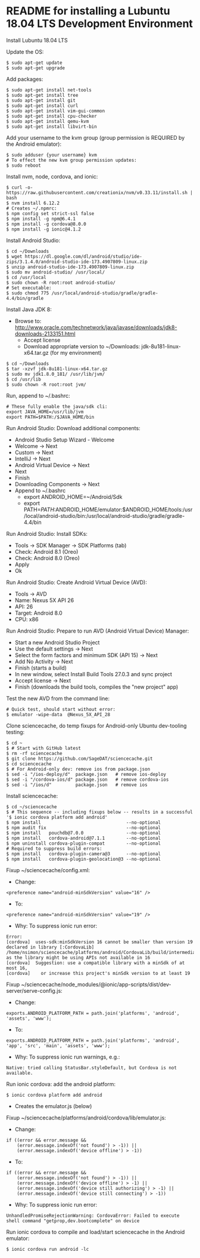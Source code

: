 # README for installing a Lubuntu 18.04 LTS Development Environment


Install Lubuntu 18.04 LTS


Update the OS:
  ```
  $ sudo apt-get update
  $ sudo apt-get upgrade
  ```


Add packages:
  ```
  $ sudo apt-get install net-tools
  $ sudo apt-get install tree
  $ sudo apt-get install git
  $ sudo apt-get install curl
  $ sudo apt-get install vim-gui-common
  $ sudo apt-get install cpu-checker
  $ sudo apt-get install qemu-kvm
  $ sudo apt-get install libvirt-bin
  ```


Add your username to the kvm group (group permission is REQUIRED by the Android emulator):
  ```
  $ sudo adduser {your username} kvm
  # To effect the new kvm group permission updates:
  $ sudo reboot
  ```


Install nvm, node, cordova, and ionic:
  ```
  $ curl -o- https://raw.githubusercontent.com/creationix/nvm/v0.33.11/install.sh | bash
  $ nvm install 6.12.2
  # Creates ~/.npmrc:
  $ npm config set strict-ssl false
  $ npm install -g npm@6.4.1
  $ npm install -g cordova@8.0.0
  $ npm install -g ionic@4.1.2
  ```


Install Android Studio:
  ```
  $ cd ~/Downloads
  $ wget https://dl.google.com/dl/android/studio/ide-zips/3.1.4.0/android-studio-ide-173.4907809-linux.zip
  $ unzip android-studio-ide-173.4907809-linux.zip
  $ sudo mv android-studio/ /usr/local/
  $ cd /usr/local
  $ sudo chown -R root:root android-studio/
  # Set executable:
  $ sudo chmod 775 /usr/local/android-studio/gradle/gradle-4.4/bin/gradle
  ```


Install Java JDK 8:
  * Browse to: http://www.oracle.com/technetwork/java/javase/downloads/jdk8-downloads-2133151.html
    * Accept license
    * Download appropriate version to ~/Downloads: jdk-8u181-linux-x64.tar.gz (for my environment)
  ```
  $ cd ~/Downloads
  $ tar -xzvf jdk-8u181-linux-x64.tar.gz
  $ sudo mv jdk1.8.0_181/ /usr/lib/jvm/
  $ cd /usr/lib
  $ sudo chown -R root:root jvm/
  ```
  Run, append to ~/.bashrc:
  ```
  # These fully enable the java/sdk cli:
  export JAVA_HOME=/usr/lib/jvm
  export PATH=$PATH:/$JAVA_HOME/bin
  ```


Run Android Studio: Download additional components:
  * Android Studio Setup Wizard - Welcome
  * Welcome -> Next
  * Custom  -> Next
  * IntelliJ -> Next
  * Android Virtual Device -> Next
  * Next
  * Finish
  * Downloading Components -> Next
  * Append to ~/.bashrc
    * export ANDROID_HOME=~/Android/Sdk
    * export PATH=$PATH:$ANDROID_HOME/emulator:$ANDROID_HOME/tools:/usr/local/android-studio/bin:/usr/local/android-studio/gradle/gradle-4.4/bin


Run Android Studio: Install SDKs:
  * Tools -> SDK Manager -> SDK Platforms (tab)
  * Check: Android 8.1 (Oreo)
  * Check: Android 8.0 (Oreo)
  * Apply
  * Ok


Run Android Studio: Create Android Virtual Device (AVD):
  * Tools -> AVD
  * Name:   Nexus 5X API 26
  * API:    26
  * Target: Android 8.0
  * CPU:    x86


Run Android Studio: Prepare to run AVD (Android Virtual Device) Manager:
  * Start a new Android Studio Project
  * Use the default settings -> Next
  * Select the form factors and minimum SDK (API 15) -> Next
  * Add No Activity -> Next
  * Finish (starts a build)
  * In new window, select Install Build Tools 27.0.3 and sync project
  * Accept license -> Next
  * Finish (downloads the build tools, compiles the "new project" app)


Test the new AVD from the command line:
  ```
  # Quick test, should start without error:
  $ emulator -wipe-data  @Nexus_5X_API_28 
  ```


Clone sciencecache, do temp fixups for Android-only Ubuntu dev-tooling testing:
  ```
  $ cd ~
  $ # Start with GitHub latest
  $ rm -rf sciencecache
  $ git clone https://github.com/SageDAT/sciencecache.git
  $ cd sciencecache
  $ # For Android-only dev: remove ios from package.json
  $ sed -i "/ios-deploy/d"  package.json   # remove ios-deploy
  $ sed -i "/cordova-ios/d" package.json   # remove cordova-ios
  $ sed -i "/ios/d"         package.json   # remove ios
  ```


Install sciencecache:
  ```
  $ cd ~/sciencecache
  $ # This sequence -- including fixups below -- results in a successful '$ ionic cordova platform add android'
  $ npm install                                --no-optional
  $ npm audit fix                              --no-optional
  $ npm install   pouchdb@7.0.0                --no-optional
  $ npm install   cordova-android@7.1.1        --no-optional
  $ npm uninstall cordova-plugin-compat        --no-optional
  # Required to suppress build errors:
  $ npm install   cordova-plugin-camera@3      --no-optional
  $ npm install   cordova-plugin-geolocation@3 --no-optional
  ```


Fixup ~/sciencecache/config.xml:
  * Change:
  ```
  <preference name="android-minSdkVersion" value="16" />
  ```
  * To:
  ```
  <preference name="android-minSdkVersion" value="19" />
  ```
  * Why: To suppress ionic run error:
  ```
  Error:
  [cordova]  uses-sdk:minSdkVersion 16 cannot be smaller than version 19 declared in library [:CordovaLib] /home/nsimon/sciencecache/platforms/android/CordovaLib/build/intermediates/manifests/full/debug/AndroidManifest.xml as the library might be using APIs not available in 16
  [cordova]  Suggestion: use a compatible library with a minSdk of at most 16,
  [cordova]    or increase this project's minSdk version to at least 19
  ```


Fixup ~/sciencecache/node_modules/@ionic/app-scripts/dist/dev-server/serve-config.js:
  * Change:
  ```
  exports.ANDROID_PLATFORM_PATH = path.join('platforms', 'android', 'assets', 'www');
  ```
  * To:
  ```
  exports.ANDROID_PLATFORM_PATH = path.join('platforms', 'android', 'app', 'src', 'main', 'assets', 'www');
  ```
  * Why: To suppress ionic run warnings, e.g.:
  ```
  Native: tried calling StatusBar.styleDefault, but Cordova is not available.
  ```


Run ionic cordova: add the android platform:
  ```
  $ ionic cordova platform add android
  ```
  * Creates the emulator.js (below)


Fixup ~/sciencecache/platforms/android/cordova/lib/emulator.js:
  * Change:
  ```
  if ((error && error.message &&
      (error.message.indexOf('not found') > -1)) ||
      (error.message.indexOf('device offline') > -1))
  ```
  * To:
  ```
  if ((error && error.message &&
      (error.message.indexOf('not found') > -1)) ||
      (error.message.indexOf('device offline') > -1) ||
      (error.message.indexOf('device still authorizing') > -1) ||
      (error.message.indexOf('device still connecting') > -1))
  ```
  * Why: To suppress ionic run error:
  ```
  UnhandledPromiseRejectionWarning: CordovaError: Failed to execute shell command "getprop,dev.bootcomplete" on device
  ```


Run ionic cordova to compile and load/start sciencecache in the Android emulator:
  ```
  $ ionic cordova run android -lc
  ```

